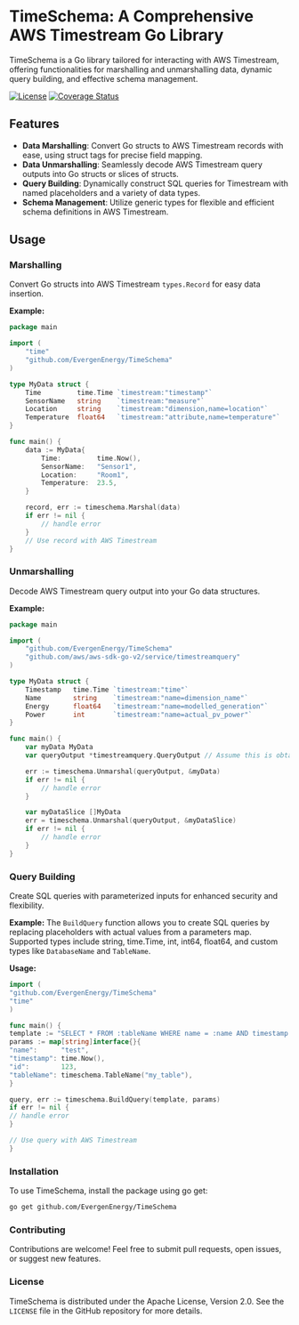 # TimeSchema: A Comprehensive AWS Timestream Go Library

TimeSchema is a Go library tailored for interacting with AWS Timestream, offering functionalities for marshalling and unmarshalling data, dynamic query building, and effective schema management.

[![License](https://img.shields.io/badge/license-Apache%202.0-blue.svg)](https://opensource.org/licenses/Apache-2.0)
[![Coverage Status](https://coveralls.io/repos/github/EvergenEnergy/TimeSchema/badge.svg?branch=main)](https://coveralls.io/github/EvergenEnergy/TimeSchema?branch=main)

## Features
- **Data Marshalling**: Convert Go structs to AWS Timestream records with ease, using struct tags for precise field mapping.
- **Data Unmarshalling**: Seamlessly decode AWS Timestream query outputs into Go structs or slices of structs.
- **Query Building**: Dynamically construct SQL queries for Timestream with named placeholders and a variety of data types.
- **Schema Management**: Utilize generic types for flexible and efficient schema definitions in AWS Timestream.

## Usage

### Marshalling
Convert Go structs into AWS Timestream `types.Record` for easy data insertion.

**Example:**
```go
package main

import (
    "time"
    "github.com/EvergenEnergy/TimeSchema"
)

type MyData struct {
    Time         time.Time `timestream:"timestamp"`
    SensorName   string    `timestream:"measure"`
    Location     string    `timestream:"dimension,name=location"`
    Temperature  float64   `timestream:"attribute,name=temperature"`
}

func main() {
    data := MyData{
        Time:         time.Now(),
        SensorName:   "Sensor1",
        Location:     "Room1",
        Temperature:  23.5,
    }

    record, err := timeschema.Marshal(data)
    if err != nil {
        // handle error
    }
    // Use record with AWS Timestream
}
```

### Unmarshalling
Decode AWS Timestream query output into your Go data structures.

**Example:**
```go
package main

import (
    "github.com/EvergenEnergy/TimeSchema"
    "github.com/aws/aws-sdk-go-v2/service/timestreamquery"
)

type MyData struct {
    Timestamp   time.Time `timestream:"time"`
    Name        string    `timestream:"name=dimension_name"`
    Energy      float64   `timestream:"name=modelled_generation"`
    Power       int       `timestream:"name=actual_pv_power"`
}

func main() {
    var myData MyData
    var queryOutput *timestreamquery.QueryOutput // Assume this is obtained from Timestream query

    err := timeschema.Unmarshal(queryOutput, &myData)
    if err != nil {
        // handle error
    }

    var myDataSlice []MyData
    err = timeschema.Unmarshal(queryOutput, &myDataSlice)
    if err != nil {
        // handle error
    }
}
```

### Query Building
Create SQL queries with parameterized inputs for enhanced security and flexibility.

**Example:**
The `BuildQuery` function allows you to create SQL queries by replacing placeholders with actual values from a parameters map. Supported types include string, time.Time, int, int64, float64, and custom types like `DatabaseName` and `TableName`.

**Usage:**
```go
import (
"github.com/EvergenEnergy/TimeSchema"
"time"
)

func main() {
template := "SELECT * FROM :tableName WHERE name = :name AND timestamp = :timestamp AND id = :id"
params := map[string]interface{}{
"name":      "test",
"timestamp": time.Now(),
"id":        123,
"tableName": timeschema.TableName("my_table"),
}

query, err := timeschema.BuildQuery(template, params)
if err != nil {
// handle error
}

// Use query with AWS Timestream
}
```


### Installation

To use TimeSchema, install the package using go get:

```bash
go get github.com/EvergenEnergy/TimeSchema
```

### Contributing

Contributions are welcome! Feel free to submit pull requests, open issues, or suggest new features.

### License

TimeSchema is distributed under the Apache License, Version 2.0. See the `LICENSE` file in the GitHub repository for more details.

